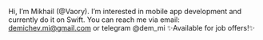 Hi, I’m Mikhail (@Vaory). I’m interested in mobile app development
and currently do it on Swift. You can reach me via email: demichev.mi@gmail.com
or telegram @dem_mi ✨Available for job offers!✨

<!---
Vaory/Vaory is a ✨ special ✨ repository because its `README.md` (this file) appears on your GitHub profile.
You can click the Preview link to take a look at your changes.
--->
